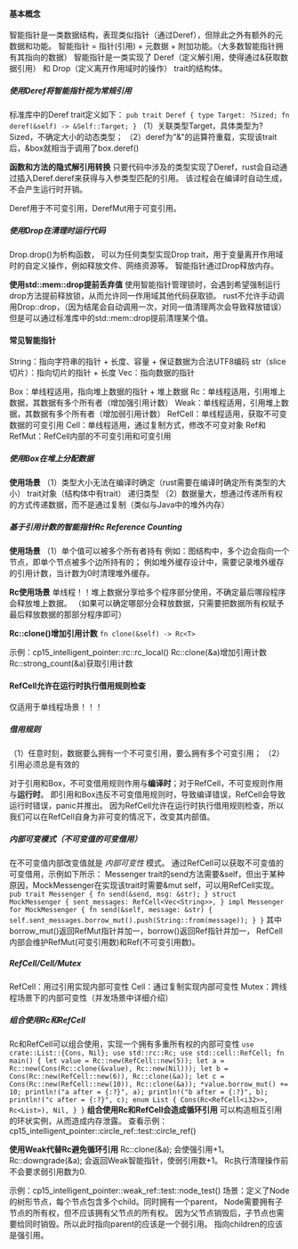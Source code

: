 #### 基本概念
智能指针是一类数据结构，表现类似指针（通过Deref），但除此之外有额外的元数据和功能。
智能指针 = 指针(引用) + 元数据 + 附加功能。（大多数智能指针拥有其指向的数据）
智能指针是一类实现了 Deref（定义解引用，使得通过&获取数据引用） 和 Drop（定义离开作用域时的操作） trait的结构体。


##### 使用Deref将智能指针视为常规引用
标准库中的Deref trait定义如下：
`
pub trait Deref {
    type Target: ?Sized;
    fn deref(&self) -> &Self::Target;
}
`
（1）关联类型Target，具体类型为?Sized，不确定大小的动态类型；
（2）deref为"&"的运算符重载，实现该trait后，&box就相当于调用了box.deref()

**函数和方法的隐式解引用转换**
只要代码中涉及的类型实现了Deref，rust会自动通过插入Deref.deref来获得与入参类型匹配的引用。
该过程会在编译时自动生成，不会产生运行时开销。


Deref用于不可变引用，DerefMut用于可变引用。

##### 使用Drop在清理时运行代码
Drop.drop()为析构函数，
可以为任何类型实现Drop trait，用于变量离开作用域时的自定义操作，例如释放文件、网络资源等。
智能指针通过Drop释放内存。

**使用std::mem::drop提前丢弃值**
使用智能指针管理锁时，会遇到希望强制运行drop方法提前释放锁，从而允许同一作用域其他代码获取锁。
rust不允许手动调用Drop::drop，（因为结尾会自动调用一次，对同一值清理两次会导致释放错误）
但是可以通过标准库中的std::mem::drop提前清理某个值。

#### 常见智能指针
String：指向字符串的指针 + 长度、容量 + 保证数据为合法UTF8编码
str（slice切片）：指向切片的指针 + 长度
Vec<T>：指向数据的指针 

Box<T>：单线程适用，指向堆上数据的指针 + 堆上数据
Rc<T>：单线程适用，引用堆上数据，其数据有多个所有者（增加强引用计数）
Weak<T>：单线程适用，引用堆上数据，其数据有多个所有者（增加弱引用计数）
RefCell<T>：单线程适用，获取不可变数据的可变引用
Cell<T>：单线程适用，通过复制方式，修改不可变对象
Ref<T>和RefMut<T>：RefCell<T>内部的不可变引用和可变引用


##### 使用Box<T>在堆上分配数据

**使用场景**
（1）类型大小无法在编译时确定（rust需要在编译时确定所有类型的大小）
    trait对象（结构体中有trait）
    递归类型
（2）数据量大，想通过传递所有权的方式传递数据，而不是通过复制（类似与Java中的堆外内存）


##### 基于引用计数的智能指针Rc<T> Reference Counting

**使用场景**
（1）单个值可以被多个所有者持有
例如：图结构中，多个边会指向一个节点，即单个节点被多个边所持有的；
例如堆外缓存设计中，需要记录堆外缓存的引用计数，当计数为0时清理堆外缓存。

**Rc<T>使用场景**
单线程！！堆上数据分享给多个程序部分使用，不确定最后哪段程序会释放堆上数据。
（如果可以确定哪部分会释放数据，只需要把数据所有权赋予最后释放数据的那部分程序即可）


**Rc::clone()增加引用计数**
`
fn clone(&self) -> Rc<T>
`

示例：cp15_intelligent_pointer::rc::rc_local()
Rc::clone(&a)增加引用计数
Rc::strong_count(&a)获取引用计数

#### RefCell<T>允许在运行时执行借用规则检查
仅适用于单线程场景！！！

##### 借用规则
（1）任意时刻，数据要么拥有一个不可变引用，要么拥有多个可变引用；
（2）引用必须总是有效的

对于引用和Box<T>，不可变借用规则作用与**编译时**；对于RefCell<T>，不可变规则作用与**运行时**。
即引用和Box<T>违反不可变借用规则时，导致编译错误，RefCell会导致运行时错误，panic并推出。
因为RefCell<T>允许在运行时执行借用规则检查，所以我们可以在RefCell<T>自身为非可变的情况下，改变其内部值。

##### 内部可变模式（不可变值的可变借用）
在不可变值内部改变值就是 _内部可变性_ 模式。
通过RefCell<T>可以获取不可变值的可变借用，示例如下所示：
Messenger trait的send方法需要&self，但出于某种原因，MockMessenger在实现该trait时需要&mut self，可以用RefCell<T>实现。
`
pub trait Messenger {
    fn send(&send, msg: &str);
}
struct MockMessenger {
    sent_messages: RefCell<Vec<String>>,
}
impl Messenger for MockMessenger {
    fn send(&self, message: &str) {
        self.sent_messages.borrow_mut().push(String::from(message));
    }
}
`
其中borrow_mut()返回RefMut<T>指针并加一，borrow()返回Ref<T>指针并加一，
RefCell<T>内部会维护RefMut<T>(可变引用数)和Ref<T>(不可变引用数)。

##### RefCell<T>/Cell<T>/Mutex<T>
RefCell<T>：用过引用实现内部可变性
Cell<T>：通过复制实现内部可变性
Mutex<T>：跨线程场景下的内部可变性（并发场景中详细介绍）

##### 组合使用Rc<T>和RefCell<T>
Rc<T>和RefCell<T>可以组合使用，实现一个拥有多重所有权的内部可变性
`
use crate::List::{Cons, Nil};
use std::rc::Rc;
use std::cell::RefCell;
fn main() {
    let value = Rc::new(RefCell::new(5));
    let a = Rc::new(Cons(Rc::clone(&value), Rc::new(Nil)));
    let b = Cons(Rc::new(RefCell::new(6)), Rc::clone(&a));
    let c = Cons(Rc::new(RefCell::new(10)), Rc::clone(&a));
    *value.borrow_mut() += 10;
    println!("a after = {:?}", a);
    println!("b after = {:?}", b);
    println!("c after = {:?}", c);
    enum List {
        Cons(Rc<RefCell<i32>>, Rc<List>),
        Nil,
    }
}
`
**组合使用Rc<T>和RefCell<T>会造成循环引用**
可以构造相互引用的环状实例，从而造成内存泄露。
查看示例：cp15_intelligent_pointer::circle_ref::test::circle_ref()

**使用Weak<T>代替Rc<T>避免循环引用**
Rc::clone(&a); 会使强引用+1。
Rc::downgrade(&a); 会返回Weak<T>智能指针，使弱引用数+1。
Rc<T>执行清理操作前不会要求弱引用数为0.

示例：cp15_intelligent_pointer::weak_ref::test::node_test()
场景：定义了Node的树形节点，每个节点包含多个child。同时拥有一个parent，
Node需要拥有子节点的所有权，但不应该拥有父节点的所有权。
因为父节点销毁后，子节点也需要给同时销毁。所以此时指向parent的应该是一个弱引用。 指向children的应该是强引用。